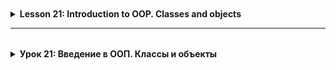 <details style="padding-top: 18px">
  <summary><b>Lesson 21: Introduction to OOP. Classes and objects</b></summary>

# Lesson 21

<details style="padding-top: 18px">
  <summary>1. Introduction to OOP</summary>

## **Introduction to OOP (Object-Oriented Programming)**

### **Types of Programming**
Programming can be divided into several paradigms, each with its own characteristics. Let's look at the three main ones:

1. **Procedural Programming**
   - Code is organized into sequential instructions and functions.
   - Data is stored separately from functions that process it.
   - The main concept is executing commands step by step.
   - Used in languages such as **C, Pascal**.
   - Example: functions for processing an array of data, where the array is passed manually to each function.

2. **Object-Oriented Programming (OOP)**
   - The main idea is to **combine data and methods** that work with it into **objects**.
   - A program is built as an **interaction of objects**, rather than just function calls.
   - Used in **Java, C++, Python**.
   - Allows **code reuse** and makes the program **scalable**.
   - Example: If we are developing a project management system, we may have a `Task` class containing all task-related data and behavior.

3. **Functional Programming**
   - Focuses on **functions as first-class citizens** (they can be passed to other functions).
   - Uses **pure functions** (without modifying program state).
   - Used in **Haskell, Lisp, Scala, Kotlin (partially)**.
   - Example: processing a list using `map()` and `filter()` functions.

Other paradigms:
- **Logical Programming** (used in Prolog, based on logical rules).
- **Reactive Programming** (works with data streams and reacts to changes).

---

## **What is OOP? Procedural vs. OOP Approach**

Object-Oriented Programming (OOP) is a **method of software development** based on **working with objects**.  
Key OOP concepts:
- A program consists of **objects**, not just functions.
- An **object** contains **data** (fields) and **methods** (behavior).
- The code becomes **more flexible**, making it easier to maintain and expand.

### **Procedural vs. OOP Approach**

| **Procedural Programming** | **Object-Oriented Programming** |
|----------------------------|--------------------------------|
| Data is stored separately from functions | Data and methods are combined in objects |
| Code is hard to maintain in large projects | Code is easy to extend and reuse |
| Uses global variables and data structures | Uses classes and objects |
| Logic is built around functions | Logic is built around objects |

---

## **OOP Analogies from Real Life**

### **1. Task in a Project Management System**
In project management tools (e.g., Trello, Jira), tasks are created and assigned to users.

- **Object**: `Task`
- **Fields** (data): `title`, `description`, `status` (`new`, `in progress`, `done`), `assignee`
- **Methods** (behavior): `updateStatus()`, `assignUser()`, `displayTaskInfo()`

Example in Java:  
```java
class Task {
String title;
String description;
String status;
String assignee;

    void updateStatus(String newStatus) {
        status = newStatus;
    }

    void displayTaskInfo() {
        System.out.println("Task: " + title + " | Status: " + status);
    }
}
```

### **2. Order in an E-commerce System**
- **Object**: `Order`
- **Fields**: `orderId`, `customerName`, `totalPrice`, `status` (`pending`, `shipped`, `delivered`)
- **Methods**: `updateStatus()`, `calculateTotal()`, `displayOrderDetails()`

Example in Java:  
```java
class Order {
int orderId;
String customerName;
double totalPrice;
String status;

    void updateStatus(String newStatus) {
        status = newStatus;
    }

    void displayOrderDetails() {
        System.out.println("Order #" + orderId + " for " + customerName + " | Status: " + status);
    }
}
```

### **3. Ticket for an Event**
- **Object**: `Ticket`
- **Fields**: `eventName`, `seatNumber`, `price`, `isUsed`
- **Methods**: `useTicket()`, `displayTicketInfo()`

Example in Java:  
```java
class Ticket {
String eventName;
String seatNumber;
double price;
boolean isUsed;

    void useTicket() {
        if (!isUsed) {
            isUsed = true;
            System.out.println("Ticket for " + eventName + " used.");
        } else {
            System.out.println("This ticket has already been used.");
        }
    }
}
```

---

## **Conclusion**
- In **procedural programming**, code is divided into functions that work with data.
- In **OOP**, data and methods are combined into **objects**, making the code more structured and easier to extend.
- Objects in programming are analogous to **real-world entities**, such as tasks in a project management system, orders in an online store, or tickets for events.

</details>

<details style="padding-top: 18px">
  <summary>2. Creating Classes and Objects in Java</summary>

## **Creating Classes and Objects in Java**

In Object-Oriented Programming (OOP), a **class** is a blueprint for creating objects.  
An **object** is a specific instance of a class, containing its own data and behavior.

Real-world analogy:
- A class is a **blueprint** for a car.
- An object is a **specific car** created from that blueprint.

---

### **Defining a Class and an Object**

In Java, a class is declared using the `class` keyword, and objects are created using the `new` operator.

Example:  
```java
class Book {
String title;
String author;
int pages;
}
```

Here, `Book` is a **class** that represents a book. It has **fields**:
- `title` (the book's title),
- `author` (the author's name),
- `pages` (the number of pages).

To create an object, we use `new`:  
```java
Book book1 = new Book();
book1.title = "1984";
book1.author = "George Orwell";
book1.pages = 328;
```

Now we have an object `book1`, representing a **specific book**.

---

### **Fields (Instance Variables) and Methods**

**Fields** (instance variables) store object data.  
**Methods** define object behavior.

Let's add a `displayInfo()` method to print book details:  
```java
class Book {
String title;
String author;
int pages;

    void displayInfo() {
        System.out.println("Title: " + title);
        System.out.println("Author: " + author);
        System.out.println("Pages: " + pages);
    }
}
```

Using the method:  
```java
Book book2 = new Book();
book2.title = "Brave New World";
book2.author = "Aldous Huxley";
book2.pages = 311;

book2.displayInfo();
```

Console output:

```text
Title: Brave New World
Author: Aldous Huxley
Pages: 311
```

### **Creating an Object with `new`**

The `new` operator creates an object in memory and returns a reference to it.

Example:  
```java
Book book3 = new Book();
```

When this happens:
- Memory is allocated for a new object.
- Fields (`title`, `author`, `pages`) receive default values (`null` or `0`).
- A reference to the created object is returned.

You can create **multiple objects of the same class**:  
```java
Book book4 = new Book();
book4.title = "Fahrenheit 451";
book4.author = "Ray Bradbury";
book4.pages = 256;

Book book5 = new Book();
book5.title = "Dune";
book5.author = "Frank Herbert";
book5.pages = 412;
```

Now, `book4` and `book5` store different books.

---

## **Summary**
✅ A **class** is a blueprint for creating objects.  
✅ An **object** is an instance of a class with its own data.  
✅ Fields store **data**, and methods define **behavior**.  
✅ The `new` operator creates an object in memory and returns a reference to it.

</details>

<details style="padding-top: 18px">
  <summary>3. Constructors and the `this` Keyword</summary>

## **Constructors and the `this` Keyword**

When we create an object in Java using `new`, a **constructor** is automatically called. A constructor is a special method designed to initialize an object.

### **The Role of a Constructor in Object Initialization**

A constructor:
- Is **automatically called** when an object is created.
- Allows setting **initial values** for fields.
- Has the **same name as the class**.
- Does not return a value (even `void` is omitted).

Example of a constructor in the `Book` class:  
```java
class Book {
String title;
String author;
int pages;

    // Constructor
    Book(String title, String author, int pages) {
        this.title = title;
        this.author = author;
        this.pages = pages;
    }

    void displayInfo() {
        System.out.println("Title: " + title);
        System.out.println("Author: " + author);
        System.out.println("Pages: " + pages);
    }
}
```

Using the constructor:  
```java
Book book1 = new Book("1984", "George Orwell", 328);
book1.displayInfo();
```

Output:  
```text
Title: 1984  
Author: George Orwell  
Pages: 328  
```

Now, the object is created with predefined values.

---

### **Using `this` to Reference the Current Object**

The `this` keyword is used when method parameters have the same names as class fields. It clarifies that we are referring to **instance variables**, not local parameters.

Example without `this` (problem):  
```java
class Book {
String title;
String author;
int pages;

    // Constructor with naming conflict
    Book(String title, String author, int pages) {
        title = title;   // Error! This assigns values to the local variables, not the fields.
        author = author;
        pages = pages;
    }
}
```

In this code, the variables **title, author, pages** refer to themselves, leaving the fields uninitialized (`null` or `0`).

Correct version using `this`:  
```java
class Book {
String title;
String author;
int pages;

    Book(String title, String author, int pages) {
        this.title = title;   // Now we explicitly refer to the object's fields.
        this.author = author;
        this.pages = pages;
    }
}
```

Now, `this.title` refers to the class field, while `title` refers to the constructor parameter.

---

### **Default Constructors and Constructor Overloading**

If a class **has no constructor**, the compiler automatically creates a **default constructor** (without parameters).

Example:  
```java
class Book {
String title;
String author;
int pages;

    // Default constructor (created automatically)
    Book() {
        title = "Unknown";
        author = "Unknown";
        pages = 0;
    }
}
```

Usage:  
```text
Book book2 = new Book();
System.out.println(book2.title);
```

Output:  
```text
Unknown
```

You can also create **multiple constructors** (constructor overloading):  
```java
class Book {
String title;
String author;
int pages;

    // Constructor with parameters
    Book(String title, String author, int pages) {
        this.title = title;
        this.author = author;
        this.pages = pages;
    }

    // Constructor without parameters
    Book() {
        this("Unknown", "Unknown", 0);
    }
}
```

Now, objects can be created in different ways:  
```java
Book book3 = new Book("Dune", "Frank Herbert", 412);
Book book4 = new Book(); // Default values will be used
```

---

## **Summary**
✅ A **constructor** is automatically called when an object is created.  
✅ The **`this`** keyword is used to reference instance variables when parameter names match field names.  
✅ You can create **overloaded constructors** for different ways of initializing objects.


</details>

<details style="padding-top: 18px">
  <summary>4. Practice</summary>

```java
// TODO: Modify the AudioTrack class
// 1. Add a new field `genre` (String) to store the music genre.
// 2. Create a method `displayTrackInfo()` that prints all track details.

class AudioTrack {
String title;
String artist;
int durationInSeconds;

    // TODO: Add a field `genre`

    // TODO: Implement `displayTrackInfo()` method
}
```

```java
// TODO: Create the Message class
// 1. Add fields:
//    - `sender` (String) - The name of the sender
//    - `receiver` (String) - The name of the recipient
//    - `text` (String) - The message content
//    - `timestamp` (String) - The time the message was sent
// 2. Implement a method `displayMessage()` to print the message in format:
//    "[12:30] John → Alice: Hello, how are you?"

class Message {
// TODO: Define fields

    // TODO: Implement `displayMessage()` method
}
```

```java
// TODO: Create the Task class
// 1. Add fields:
//    - `title` (String) - The name of the task
//    - `description` (String) - A short task description
//    - `status` (String) - Task status (e.g., "New", "In Progress", "Completed")
// 2. Implement a method `updateStatus(String newStatus)` to update the task status.
// 3. Implement a method `displayTask()` to print task details.

class Task {
// TODO: Define fields

    // TODO: Implement `updateStatus(String newStatus)` method

    // TODO: Implement `displayTask()` method
}
```

</details>
</details>

---------

<details style="padding-top: 18px">
  <summary><b>Урок 21: Введение в ООП. Классы и объекты</b></summary>

# Lesson 21

<details style="padding-top: 18px">
  <summary>1. Введение в ООП</summary>

## **Введение в ООП (Объектно-Ориентированное Программирование)**

### **Типы программирования**
Программирование можно разделить на несколько подходов, каждый из которых имеет свои особенности. Рассмотрим три основных:

1. **Процедурное программирование**
   - Код организован в виде последовательных инструкций и функций.
   - Данные хранятся отдельно от функций, которые их обрабатывают.
   - Основная концепция — выполнение команд шаг за шагом.
   - Используется в языках, таких как **C, Pascal**.
   - Пример: функции для обработки массива данных, где массив передается в каждую функцию вручную.

2. **Объектно-Ориентированное программирование (ООП)**
   - Основная идея — объединение данных и методов, работающих с ними, в **объекты**.
   - Программа строится как взаимодействие объектов, а не просто вызов функций.
   - Используется в **Java, C++, Python**.
   - Позволяет **повторно использовать код** и **делать программу масштабируемой**.
   - Пример: если мы разрабатываем систему управления задачами, у нас может быть класс `Task`, содержащий всю информацию о задаче.

3. **Функциональное программирование**
   - Фокусируется на **функциях как объектах первого класса** (их можно передавать в другие функции).
   - Использует **чистые функции** (без изменения состояния программы).
   - Используется в **Haskell, Lisp, Scala, Kotlin (частично)**.
   - Пример: обработка списка через функции `map()` и `filter()`.

Другие парадигмы:
- **Логическое программирование** (используется в Prolog, основано на логических правилах).
- **Реактивное программирование** (работает с потоками данных и реакцией на их изменения).

---

## **Что такое ООП? Разница между процедурным и ООП-подходом**

Объектно-ориентированное программирование (ООП) — это **метод разработки программ**, основанный на **работе с объектами**.  
Основные концепции ООП:
- Программа строится из **объектов**, а не просто функций.
- **Объект** содержит **данные** (поля) и **методы** (поведение).
- Код становится **гибче**, его легче поддерживать и расширять.

### **Процедурный vs ООП подход**

| **Процедурное программирование** | **Объектно-Ориентированное программирование** |
|----------------------------------|----------------------------------|
| Данные хранятся отдельно от функций | Данные и методы объединены в объектах |
| Код сложно поддерживать при увеличении проекта | Код легко расширяется и переиспользуется |
| Используются глобальные переменные и структуры данных | Используются классы и объекты |
| Логика строится вокруг функций | Логика строится вокруг объектов |

---

## **Аналогии ООП из реальной жизни**

### **1. Задача в системе управления проектами**
В системе управления проектами (например, Trello, Jira) есть задачи, которые пользователи создают и выполняют.

- **Объект**: `Task`
- **Поля** (данные): `title`, `description`, `status` (`new`, `in progress`, `done`), `assignee`
- **Методы** (поведение): `updateStatus()`, `assignUser()`, `displayTaskInfo()`

Пример в Java:  
```java
class Task {
String title;
String description;
String status;
String assignee;

    void updateStatus(String newStatus) {
        status = newStatus;
    }

    void displayTaskInfo() {
        System.out.println("Task: " + title + " | Status: " + status);
    }
}
```

### **2. Заказ в интернет-магазине**
- **Объект**: `Order`
- **Поля**: `orderId`, `customerName`, `totalPrice`, `status` (`pending`, `shipped`, `delivered`)
- **Методы**: `updateStatus()`, `calculateTotal()`, `displayOrderDetails()`

Пример в Java:  
```java
class Order {
int orderId;
String customerName;
double totalPrice;
String status;

    void updateStatus(String newStatus) {
        status = newStatus;
    }

    void displayOrderDetails() {
        System.out.println("Order #" + orderId + " for " + customerName + " | Status: " + status);
    }
}
```

### **3. Билет на мероприятие**
- **Объект**: `Ticket`
- **Поля**: `eventName`, `seatNumber`, `price`, `isUsed`
- **Методы**: `useTicket()`, `displayTicketInfo()`

Пример в Java:  
```java
class Ticket {
String eventName;
String seatNumber;
double price;
boolean isUsed;

    void useTicket() {
        if (!isUsed) {
            isUsed = true;
            System.out.println("Ticket for " + eventName + " used.");
        } else {
            System.out.println("This ticket has already been used.");
        }
    }
}
```


## **Вывод**
- В **процедурном программировании** код разбит на функции, работающие с данными.
- В **ООП** данные и методы объединены в **объекты**, что делает код более структурированным и удобным для расширения.
- Объекты в программировании аналогичны **реальным сущностям**, например, задачам в системе управления проектами, заказам в интернет-магазинах или билетам на мероприятия.


</details>

---

<details style="padding-top: 18px">
  <summary>2. Создание классов и объектов в Java</summary>

## **Создание классов и объектов в Java**

В объектно-ориентированном программировании (ООП) **класс** — это шаблон (чертеж) для создания объектов.  
**Объект** — это конкретный экземпляр класса, обладающий своими данными и поведением.

Пример из реальной жизни:
- Класс — это **чертеж** автомобиля.
- Объект — это **конкретный автомобиль**, созданный по этому чертежу.

---

### **Определение класса и объекта**

В Java класс объявляется с помощью ключевого слова `class`, а объекты создаются с помощью оператора `new`.

Пример:  
```java
class Book {
    String title;
    String author;
    int pages;
}
```

Здесь `Book` — это **класс**, который описывает книгу. У него есть **поля**:
- `title` (название книги),
- `author` (автор),
- `pages` (количество страниц).

Для создания объекта используется `new`:  
```java
Book book1 = new Book();
book1.title = "1984";
book1.author = "George Orwell";
book1.pages = 328;
```

Теперь у нас есть объект `book1`, который представляет **конкретную книгу**.

### **Поля (переменные экземпляра) и методы**

**Поля** (переменные экземпляра) хранят данные объекта.  
**Методы** определяют его поведение.

Добавим метод `displayInfo()`, который выводит информацию о книге:  
```java
class Book {
String title;
String author;
int pages;

    void displayInfo() {
        System.out.println("Title: " + title);
        System.out.println("Author: " + author);
        System.out.println("Pages: " + pages);
    }
}
```

Использование метода:  
```java
Book book2 = new Book();
book2.title = "Brave New World";
book2.author = "Aldous Huxley";
book2.pages = 311;

book2.displayInfo();
```

Вывод в консоль:

```text
Title: Brave New World
Author: Aldous Huxley
Pages: 311
```

### **Создание объекта с `new`**

Оператор `new` создает объект в памяти и возвращает ссылку на него.

Пример:  
```java
Book book3 = new Book();
```

При этом:
- Выделяется память для нового объекта.
- Поля (`title`, `author`, `pages`) получают значения по умолчанию (`null` или `0`).
- Возвращается ссылка на созданный объект.

Можно создать **несколько объектов одного класса**:  
```java
Book book4 = new Book();
book4.title = "Fahrenheit 451";
book4.author = "Ray Bradbury";
book4.pages = 256;

Book book5 = new Book();
book5.title = "Dune";
book5.author = "Frank Herbert";
book5.pages = 412;
```

Теперь `book4` и `book5` хранят разные книги.

---

## **Вывод**
✅ **Класс** — это шаблон для создания объектов.  
✅ **Объект** — это экземпляр класса с собственными данными.  
✅ Поля хранят **данные**, методы описывают **поведение** объекта.  
✅ Оператор `new` создает объект в памяти и возвращает ссылку на него.

</details>

<details style="padding-top: 18px">
  <summary>3. Конструкторы и ключевое слово `this`</summary>

## **Конструкторы и ключевое слово `this`**

Когда мы создаем объект в Java с помощью `new`, по умолчанию вызывается **конструктор** — специальный метод, предназначенный для инициализации объекта.

### **Роль конструктора в инициализации объектов**

Конструктор:
- Вызывается **автоматически** при создании объекта.
- Позволяет задать начальные значения для полей.
- Имеет **такое же имя, как класс**.
- Не возвращает значение (даже `void` не указывается).

Пример конструктора в классе `Book`:  
```java
class Book {
String title;
String author;
int pages;

    // Конструктор
    Book(String title, String author, int pages) {
        this.title = title;
        this.author = author;
        this.pages = pages;
    }

    void displayInfo() {
        System.out.println("Title: " + title);
        System.out.println("Author: " + author);
        System.out.println("Pages: " + pages);
    }
}
```

Использование конструктора:  
```java
Book book1 = new Book("1984", "George Orwell", 328);
book1.displayInfo();
```

Вывод:  
```text
Title: 1984  
Author: George Orwell  
Pages: 328  
```

Теперь объект создается с уже заполненными значениями.

---

### **Использование `this` для ссылки на текущий объект**

Ключевое слово `this` используется, когда у параметров метода и полей класса одинаковые имена. Оно указывает, что речь идет о **полях объекта**, а не о локальных переменных.

Пример без `this` (проблема):  
```java
class Book {
String title;
String author;
int pages;

    // Конструктор с конфликтом имен
    Book(String title, String author, int pages) {
        title = title;   // Ошибка! Это локальная переменная, а не поле объекта
        author = author;
        pages = pages;
    }
}
```

В этом коде переменные **title, author, pages** ссылаются сами на себя, а поля объекта остаются `null`.

Правильный вариант с `this`:  
```java
class Book {
String title;
String author;
int pages;

    Book(String title, String author, int pages) {
        this.title = title;   // Теперь мы явно обращаемся к полям объекта
        this.author = author;
        this.pages = pages;
    }
}
```

Теперь `this.title` указывает на поле класса, а `title` — на параметр конструктора.

---

### **Конструкторы по умолчанию и перегрузка конструкторов**

Если в классе **нет конструктора**, компилятор создаст **конструктор по умолчанию** (без параметров).

Пример:  
```java
class Book {
String title;
String author;
int pages;

    // Конструктор по умолчанию (создается автоматически)
    Book() {
        title = "Unknown";
        author = "Unknown";
        pages = 0;
    }
}
```

Использование:  
```java
Book book2 = new Book();
System.out.println(book2.title);
```

Вывод:  
```text
Unknown
```

Также можно создать **несколько конструкторов** (перегрузка):  
```java
class Book {
String title;
String author;
int pages;

    // Конструктор с параметрами
    Book(String title, String author, int pages) {
        this.title = title;
        this.author = author;
        this.pages = pages;
    }

    // Конструктор без параметров
    Book() {
        this("Unknown", "Unknown", 0);
    }
}
```

Теперь можно создавать объекты по-разному:  
```java
Book book3 = new Book("Dune", "Frank Herbert", 412);
Book book4 = new Book(); // Будут использованы значения по умолчанию
```

---

## **Вывод**
✅ **Конструктор** вызывается автоматически при создании объекта.  
✅ **`this`** используется для обращения к полям объекта, если имена параметров совпадают с именами полей.  
✅ Можно создавать **перегруженные конструкторы** для разных способов инициализации.


</details>

<details style="padding-top: 18px">
  <summary>4. Практика</summary>

```java
// TODO: Доработать класс AudioTrack
// 1. Добавить новое поле `genre` (String) для хранения музыкального жанра.
// 2. Создать метод `displayTrackInfo()`, который выводит всю информацию о треке.

class AudioTrack {
String title;
String artist;
int durationInSeconds;

    // TODO: Добавить поле `genre`

    // TODO: Реализовать метод `displayTrackInfo()`
}
```

```java
// TODO: Создать класс Message
// 1. Добавить поля:
//    - `sender` (String) - Имя отправителя
//    - `receiver` (String) - Имя получателя
//    - `text` (String) - Текст сообщения
//    - `timestamp` (String) - Время отправки сообщения
// 2. Реализовать метод `displayMessage()`, который выводит сообщение в формате:
//    "[12:30] John → Alice: Привет, как дела?"

class Message {
// TODO: Определить поля

    // TODO: Реализовать метод `displayMessage()`
}
```


```java
// TODO: Создать класс Task
// 1. Добавить поля:
//    - `title` (String) - Название задачи
//    - `description` (String) - Краткое описание задачи
//    - `status` (String) - Статус задачи (например, "Новая", "В процессе", "Выполнена")
// 2. Реализовать метод `updateStatus(String newStatus)`, который обновляет статус задачи.
// 3. Реализовать метод `displayTask()`, который выводит всю информацию о задаче.

class Task {
// TODO: Определить поля

    // TODO: Реализовать метод `updateStatus(String newStatus)`

    // TODO: Реализовать метод `displayTask()`
}
```

</details>
</details>
